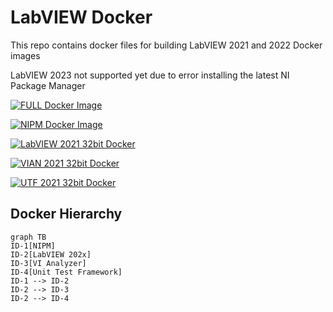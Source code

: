 # LabVIEW Docker

This repo contains docker files for building LabVIEW 2021 and 2022 Docker images

LabVIEW 2023 not supported yet due to error installing the latest NI Package Manager

[![FULL Docker Image](https://github.com/danyallard/labview-docker/actions/workflows/docker-image-full.yml/badge.svg)](https://github.com/danyallard/labview-docker/actions/workflows/docker-image-full.yml)

[![NIPM Docker Image](https://github.com/danyallard/labview-docker/actions/workflows/docker-image-nipm.yml/badge.svg)](https://github.com/danyallard/labview-docker/actions/workflows/docker-image-nipm.yml)

[![LabVIEW 2021 32bit Docker](https://github.com/danyallard/labview-docker/actions/workflows/docker-image-labview.yml/badge.svg)](https://github.com/danyallard/labview-docker/actions/workflows/docker-image-labview.yml)

[![VIAN 2021 32bit Docker](https://github.com/danyallard/labview-docker/actions/workflows/docker-image-vian.yml/badge.svg)](https://github.com/danyallard/labview-docker/actions/workflows/docker-image-vian.yml)

[![UTF 2021 32bit Docker](https://github.com/danyallard/labview-docker/actions/workflows/docker-image-utf.yml/badge.svg)](https://github.com/danyallard/labview-docker/actions/workflows/docker-image-utf.yml)

## Docker Hierarchy

```mermaid
graph TB
ID-1[NIPM]
ID-2[LabVIEW 202x]
ID-3[VI Analyzer]
ID-4[Unit Test Framework]
ID-1 --> ID-2
ID-2 --> ID-3
ID-2 --> ID-4
```

